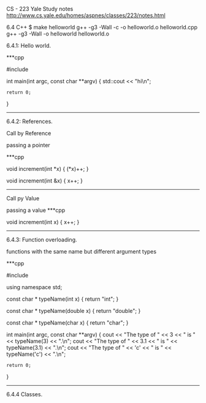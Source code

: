 CS - 223 Yale Study notes
http://www.cs.yale.edu/homes/aspnes/classes/223/notes.html

6.4 C++
$ make helloworld
g++  -g3 -Wall  -c -o helloworld.o helloworld.cpp
g++ -g3 -Wall -o helloworld helloworld.o


6.4.1: Hello world.

***cpp

#include <iostream>

int 
main(int argc, const char **argv)
{
    std::cout << "hi\n";

    return 0;
}

***

6.4.2: References.

Call by Reference

passing a pointer

***cpp

void increment(int *x)
{
    (*x)++;
}

void increment(int &x)
{
    x++;
}

***

Call py Value

passing a value
***cpp

void increment(int x)
{
    x++;
}

***

6.4.3: Function overloading.

functions with the same name but different argument types 

***cpp

#include <iostream>

using namespace std;

const char *
typeName(int x)
{
    return "int";
}

const char *
typeName(double x)
{
    return "double";
}

const char *
typeName(char x)
{
    return "char";
}

int
main(int argc, const char **argv)
{
    cout << "The type of " << 3 << " is " << typeName(3) << ".\n";
    cout << "The type of " << 3.1 << " is " << typeName(3.1) << ".\n";
    cout << "The type of " << 'c' << " is " << typeName('c') << ".\n";

    return 0;
}

***

6.4.4 Classes.

